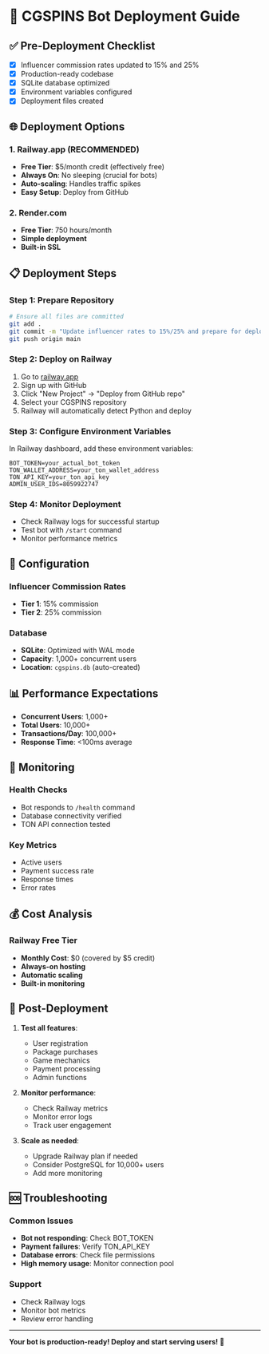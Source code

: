 # 🚀 CGSPINS Bot Deployment Guide

## ✅ Pre-Deployment Checklist

- [x] Influencer commission rates updated to 15% and 25%
- [x] Production-ready codebase
- [x] SQLite database optimized
- [x] Environment variables configured
- [x] Deployment files created

## 🌐 Deployment Options

### 1. Railway.app (RECOMMENDED)
- **Free Tier**: $5/month credit (effectively free)
- **Always On**: No sleeping (crucial for bots)
- **Auto-scaling**: Handles traffic spikes
- **Easy Setup**: Deploy from GitHub

### 2. Render.com
- **Free Tier**: 750 hours/month
- **Simple deployment**
- **Built-in SSL**

## 📋 Deployment Steps

### Step 1: Prepare Repository
```bash
# Ensure all files are committed
git add .
git commit -m "Update influencer rates to 15%/25% and prepare for deployment"
git push origin main
```

### Step 2: Deploy on Railway
1. Go to [railway.app](https://railway.app)
2. Sign up with GitHub
3. Click "New Project" → "Deploy from GitHub repo"
4. Select your CGSPINS repository
5. Railway will automatically detect Python and deploy

### Step 3: Configure Environment Variables
In Railway dashboard, add these environment variables:
```
BOT_TOKEN=your_actual_bot_token
TON_WALLET_ADDRESS=your_ton_wallet_address
TON_API_KEY=your_ton_api_key
ADMIN_USER_IDS=8059922747
```

### Step 4: Monitor Deployment
- Check Railway logs for successful startup
- Test bot with `/start` command
- Monitor performance metrics

## 🔧 Configuration

### Influencer Commission Rates
- **Tier 1**: 15% commission
- **Tier 2**: 25% commission

### Database
- **SQLite**: Optimized with WAL mode
- **Capacity**: 1,000+ concurrent users
- **Location**: `cgspins.db` (auto-created)

## 📊 Performance Expectations

- **Concurrent Users**: 1,000+
- **Total Users**: 10,000+
- **Transactions/Day**: 100,000+
- **Response Time**: <100ms average

## 🚨 Monitoring

### Health Checks
- Bot responds to `/health` command
- Database connectivity verified
- TON API connection tested

### Key Metrics
- Active users
- Payment success rate
- Response times
- Error rates

## 💰 Cost Analysis

### Railway Free Tier
- **Monthly Cost**: $0 (covered by $5 credit)
- **Always-on hosting**
- **Automatic scaling**
- **Built-in monitoring**

## 🎯 Post-Deployment

1. **Test all features**:
   - User registration
   - Package purchases
   - Game mechanics
   - Payment processing
   - Admin functions

2. **Monitor performance**:
   - Check Railway metrics
   - Monitor error logs
   - Track user engagement

3. **Scale as needed**:
   - Upgrade Railway plan if needed
   - Consider PostgreSQL for 10,000+ users
   - Add more monitoring

## 🆘 Troubleshooting

### Common Issues
- **Bot not responding**: Check BOT_TOKEN
- **Payment failures**: Verify TON_API_KEY
- **Database errors**: Check file permissions
- **High memory usage**: Monitor connection pool

### Support
- Check Railway logs
- Monitor bot metrics
- Review error handling

---

**Your bot is production-ready! Deploy and start serving users! 🚀**

